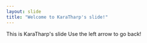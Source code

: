 ```yaml
---
layout: slide
title: "Welcome to KaraTharp's slide!"
---
```

This is KaraTharp's slide
Use the left arrow to go back!
